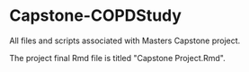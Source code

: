 # Capstone-COPDStudy
All files and scripts associated with Masters Capstone project.

The project final Rmd file is titled "Capstone Project.Rmd". 
